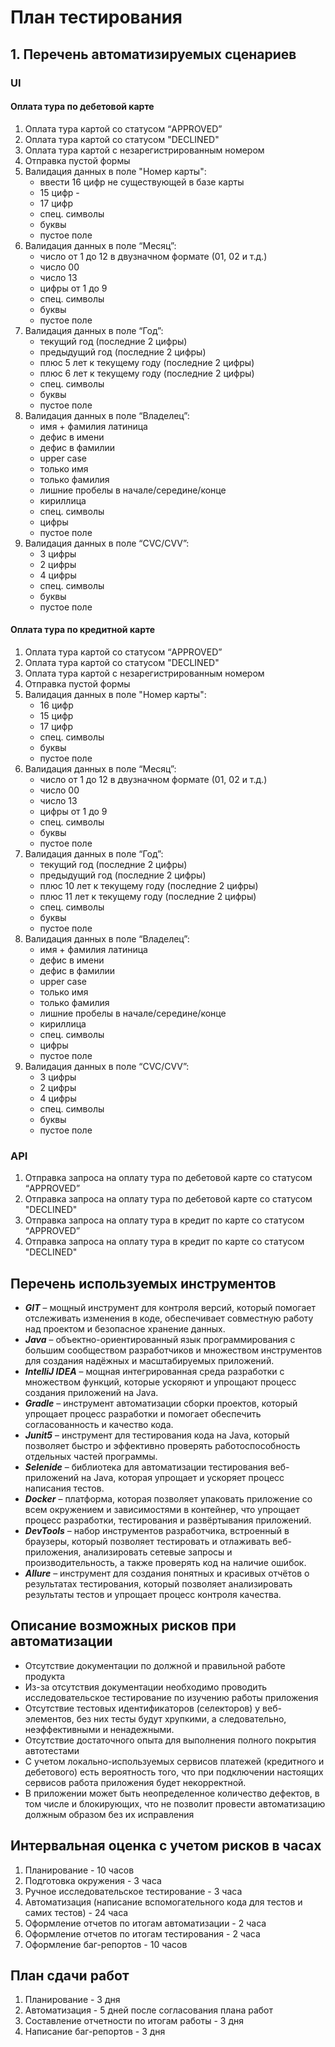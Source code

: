 # План тестирования

## 1. Перечень автоматизируемых сценариев
### UI
#### Оплата тура по дебетовой карте
1. Оплата тура картой со статусом “APPROVED”
2. Оплата тура картой со статусом "DECLINED"
3. Оплата тура картой с незарегистрированным номером
4. Отправка пустой формы
5. Валидация данных в поле "Номер карты":
    - ввести 16 цифр не существующей в базе карты
    - 15 цифр - 
    - 17 цифр
    - спец. символы
    - буквы
    - пустое поле
6. Валидация данных в поле “Месяц”:
    - число от 1 до 12 в двузначном формате (01, 02 и т.д.)
    - число 00
    - число 13
    - цифры от 1 до 9
    - спец. символы
    - буквы
    - пустое поле
7. Валидация данных в поле “Год”:
    - текущий год (последние 2 цифры)
    - предыдущий год (последние 2 цифры)
    - плюс 5 лет к текущему году (последние 2 цифры)
    - плюс 6 лет к текущему году (последние 2 цифры)
    - спец. символы
    - буквы
    - пустое поле
8. Валидация данных в поле “Владелец”:
    - имя + фамилия латиница
    - дефис в имени
    - дефис в фамилии
    - upper case
    - только имя
    - только фамилия
    - лишние пробелы в начале/середине/конце
    - кириллица
    - спец. символы
    - цифры
    - пустое поле
9. Валидация данных в поле “CVC/CVV”:
    - 3 цифры
    - 2 цифры
    - 4 цифры
    - спец. символы
    - буквы
    - пустое поле

#### Оплата тура по кредитной карте
1. Оплата тура картой со статусом “APPROVED”
2. Оплата тура картой со статусом "DECLINED"
3. Оплата тура картой с незарегистрированным номером
4. Отправка пустой формы
5. Валидация данных в поле "Номер карты":
    - 16 цифр
    - 15 цифр
    - 17 цифр
    - спец. символы
    - буквы
    - пустое поле
6. Валидация данных в поле “Месяц”:
    - число от 1 до 12 в двузначном формате (01, 02 и т.д.)
    - число 00
    - число 13
    - цифры от 1 до 9
    - спец. символы
    - буквы
    - пустое поле
7. Валидация данных в поле “Год”:
    - текущий год (последние 2 цифры)
    - предыдущий год (последние 2 цифры)
    - плюс 10 лет к текущему году (последние 2 цифры)
    - плюс 11 лет к текущему году (последние 2 цифры)
    - спец. символы
    - буквы
    - пустое поле
8. Валидация данных в поле “Владелец”:
    - имя + фамилия латиница
    - дефис в имени
    - дефис в фамилии
    - upper case
    - только имя
    - только фамилия
    - лишние пробелы в начале/середине/конце
    - кириллица
    - спец. символы
    - цифры
    - пустое поле
9. Валидация данных в поле “CVC/CVV”:
    - 3 цифры
    - 2 цифры
    - 4 цифры
    - спец. символы
    - буквы
    - пустое поле

### API
1. Отправка запроса на оплату тура по дебетовой карте со статусом “APPROVED”
2. Отправка запроса на оплату тура по дебетовой карте со статусом "DECLINED"
3. Отправка запроса на оплату тура в кредит по карте со статусом “APPROVED”
4. Отправка запроса на оплату тура в кредит по карте со статусом "DECLINED"

## Перечень используемых инструментов

- ***GIT*** – мощный инструмент для контроля версий, который помогает отслеживать изменения в коде, обеспечивает
  совместную работу над проектом и безопасное хранение данных.
- ***Java*** – объектно-ориентированный язык программирования с большим сообществом разработчиков и множеством
  инструментов для создания надёжных и масштабируемых приложений.
- ***IntelliJ IDEA*** – мощная интегрированная среда разработки с множеством функций, которые ускоряют и упрощают
  процесс создания приложений на Java.
- ***Gradle*** – инструмент автоматизации сборки проектов, который упрощает процесс разработки и помогает обеспечить
  согласованность и качество кода.
- ***Junit5*** – инструмент для тестирования кода на Java, который позволяет быстро и эффективно проверять
  работоспособность отдельных частей программы.
- ***Selenide*** – библиотека для автоматизации тестирования веб-приложений на Java, которая упрощает и ускоряет процесс
  написания тестов.
- ***Docker*** – платформа, которая позволяет упаковать приложение со всем окружением и зависимостями в контейнер, что
  упрощает процесс разработки, тестирования и развёртывания приложений.
- ***DevTools*** – набор инструментов разработчика, встроенный в браузеры, который позволяет тестировать и отлаживать
  веб-приложения, анализировать сетевые запросы и производительность, а также проверять код на наличие ошибок.
- ***Allure*** – инструмент для создания понятных и красивых отчётов о результатах тестирования, который позволяет
  анализировать результаты тестов и упрощает процесс контроля качества.

## Описание возможных рисков при автоматизации

- Отсутствие документации по должной и правильной работе продукта
- Из-за отсутствия документации необходимо проводить исследовательское тестирование по изучению работы приложения
- Отсутствие тестовых идентификаторов (селекторов) у веб-элементов, без них тесты будут хрупкими, а следовательно,
  неэффективными и ненадежными.
- Отсутствие достаточного опыта для выполнения полного покрытия автотестами
- С учетом локально-используемых сервисов платежей (кредитного и дебетового) есть вероятность того, что при подключении
  настоящих сервисов работа приложения будет некорректной.
- В приложении может быть неопределенное количество дефектов, в том числе и блокирующих, что не позволит провести
  автоматизацию должным образом без их исправления

## Интервальная оценка с учетом рисков в часах

1. Планирование - 10 часов
2. Подготовка окружения - 3 часа
3. Ручное исследовательское тестирование - 3 часа
4. Автоматизация (написание вспомогательного кода для тестов и самих тестов) - 24 часа
5. Оформление отчетов по итогам автоматизации - 2 часа
6. Оформление отчетов по итогам тестирования - 2 часа
7. Оформление баг-репортов - 10 часов

## План сдачи работ

1. Планирование - 3 дня
2. Автоматизация - 5 дней после согласования плана работ 
3. Составление отчетности по итогам работы - 3 дня 
4. Написание баг-репортов - 3 дня 